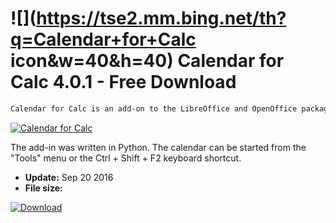 # ![](https://tse2.mm.bing.net/th?q=Calendar+for+Calc icon&w=40&h=40) Calendar for Calc 4.0.1 - Free Download

```sh
Calendar for Calc is an add-on to the LibreOffice and OpenOffice packages, which allows you to run a simple calendar in a spreadsheet and quickly insert the date into a spreadsheet cell.
```
[![Calendar for Calc](https://gallery.dpcdn.pl/imgc/Tools/71454/g_-_420x350_1.5_-_x20160920122638_0.png)](https://softexe.net/win/business/spreadsheets/calendar-for-calc:ppcfb.html)

The add-in was written in Python. The calendar can be started from the "Tools" menu or the Ctrl + Shift + F2 keyboard shortcut.


- **Update:** Sep 20 2016
- **File size:** 

[![Download](https://cdn.softexe.net/static/img/download.png)](https://softexe.net/win/business/spreadsheets/calendar-for-calc:ppcfb.html)

